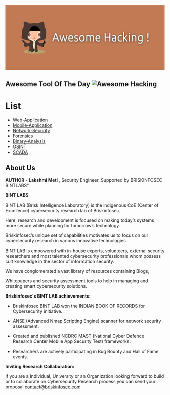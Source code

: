 ![Awesome Hacking](awesome_hacking.jpg)

Awesome Tool Of The Day ![Awesome Hacking](https://img.shields.io/badge/awesome-hacking-red.svg)
----------------------

#  List
* [Web-Application](https://github.com/briskinfosec/Awesome-Tool_of_the_Day/tree/main/Web%20Application%20Tools%20%26%20Checklist)
* [Mobile-Application](https://github.com/briskinfosec/Awesome-Tool_of_the_Day/tree/main/Mobile%20Application)
* [Network-Security](https://github.com/briskinfosec/Awesome-Tool_of_the_Day/tree/main/Network%20Security)
* [Forensics](#Forensics)
* [Binary-Analysis](#Binary-Analysis)
* [OSINT](#OSINT)
* [SCADA](https://github.com/briskinfosec/Awesome-Tool_of_the_Day/tree/main/Scada%20Security)


About Us
-----------------
**AUTHOR** - **Lakshmi Meti** , Security Engineer. Supported by BRISKINFOSEC BINTLABS"

**BINT LABS**

BINT LAB (Brisk Intelligence Laboratory) is the indigenous CoE (Center of Excellence) cybersecurity research lab of Briskinfosec.

Here, research and development is focused on making today’s systems more secure while planning for tomorrow’s technology.

Briskinfosec’s unique set of capabilities motivates us to focus on our cybersecurity research in various innovative technologies.

BINT LAB is empowered with in-house experts, volunteers, external security researchers and most talented cybersecurity professionals whom possess cult knowledge in the sector of information security.

We have conglomerated a vast library of resources containing Blogs,

Whitepapers and security assessment tools to help in managing and creating smart cybersecurity solutions.

**Briskinfosec's BINT LAB achievements:**

* Briskinfosec BINT LAB won the INDIAN BOOK OF RECORDS for Cybersecurity initiative.

* ANSE (Advanced Nmap Scripting Engine) scanner for network security assessment.

* Created and published NCDRC MAST (National Cyber Defence Research Center Mobile App Security Test) frameworks.

* Researchers are actively participating in Bug Bounty and Hall of Fame events.

**Inviting Research Collaboration:**

If you are a Individual, University or an Organization looking forward to build or to collaborate on Cybersecurity Research process,you can send your proposal contact@briskinfosec.com 

